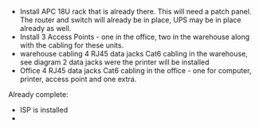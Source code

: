- Install APC 18U rack that is already there. This will need a patch panel. The router and switch will already be in place, UPS may be in place already as well.
- Install 3 Access Points - one in the office, two in the warehouse along with the cabling for these units.
- warehouse cabling 4 RJ45 data jacks Cat6 cabling in the warehouse, see diagram 2 data jacks were the printer will be installed
- Office 4 RJ45 data jacks Cat6 cabling in the office - one for computer, printer, access point and one extra.


Already complete:
- ISP is installed
- 
